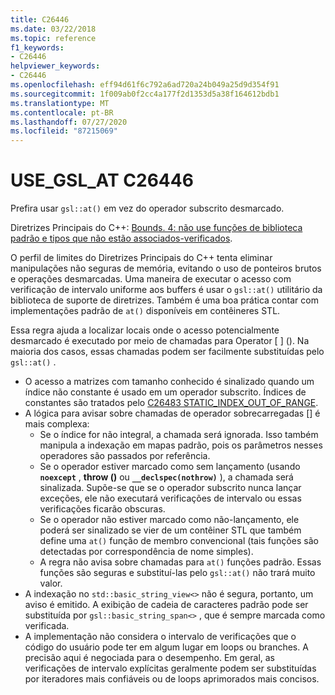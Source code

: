 ```yaml
---
title: C26446
ms.date: 03/22/2018
ms.topic: reference
f1_keywords:
- C26446
helpviewer_keywords:
- C26446
ms.openlocfilehash: eff94d61f6c792a6ad720a24b049a25d9d354f91
ms.sourcegitcommit: 1f009ab0f2cc4a177f2d1353d5a38f164612bdb1
ms.translationtype: MT
ms.contentlocale: pt-BR
ms.lasthandoff: 07/27/2020
ms.locfileid: "87215069"
---
```

# <a name="c26446-use_gsl_at"></a>USE_GSL_AT C26446

Prefira usar `gsl::at()` em vez do operador subscrito desmarcado.

Diretrizes Principais do C++: [Bounds. 4: não use funções de biblioteca padrão e tipos que não estão associados-verificados](https://github.com/isocpp/CppCoreGuidelines/blob/master/CppCoreGuidelines.md#probounds-bounds-safety-profile).

O perfil de limites do Diretrizes Principais do C++ tenta eliminar manipulações não seguras de memória, evitando o uso de ponteiros brutos e operações desmarcadas. Uma maneira de executar o acesso com verificação de intervalo uniforme aos buffers é usar o `gsl::at()` utilitário da biblioteca de suporte de diretrizes. Também é uma boa prática contar com implementações padrão de `at()` disponíveis em contêineres STL.

Essa regra ajuda a localizar locais onde o acesso potencialmente desmarcado é executado por meio de chamadas para Operator \[ ] (). Na maioria dos casos, essas chamadas podem ser facilmente substituídas pelo `gsl::at()` .

- O acesso a matrizes com tamanho conhecido é sinalizado quando um índice não constante é usado em um operador subscrito. Índices de constantes são tratados pelo [C26483 STATIC_INDEX_OUT_OF_RANGE](c26483.md).
- A lógica para avisar sobre chamadas de operador sobrecarregadas [] é mais complexa:
  - Se o índice for não integral, a chamada será ignorada. Isso também manipula a indexação em mapas padrão, pois os parâmetros nesses operadores são passados por referência.
  - Se o operador estiver marcado como sem lançamento (usando **`noexcept`** , **throw ()** ou **`__declspec(nothrow)`** ), a chamada será sinalizada. Supõe-se que se o operador subscrito nunca lançar exceções, ele não executará verificações de intervalo ou essas verificações ficarão obscuras.
  - Se o operador não estiver marcado como não-lançamento, ele poderá ser sinalizado se vier de um contêiner STL que também define uma `at()` função de membro convencional (tais funções são detectadas por correspondência de nome simples).
  - A regra não avisa sobre chamadas para `at()` funções padrão. Essas funções são seguras e substituí-las pelo `gsl::at()` não trará muito valor.
- A indexação no `std::basic_string_view<>` não é segura, portanto, um aviso é emitido. A exibição de cadeia de caracteres padrão pode ser substituída por `gsl::basic_string_span<>` , que é sempre marcada como verificada.
- A implementação não considera o intervalo de verificações que o código do usuário pode ter em algum lugar em loops ou branches. A precisão aqui é negociada para o desempenho. Em geral, as verificações de intervalo explícitas geralmente podem ser substituídas por iteradores mais confiáveis ou de loops aprimorados mais concisos.
